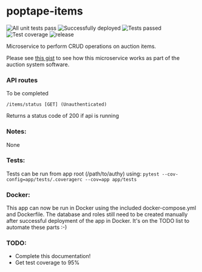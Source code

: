 # poptape-items
![All unit tests pass](https://github.com/cliveyg/poptape-items/actions/workflows/unit-test.yml/badge.svg) ![Successfully deployed](https://github.com/cliveyg/poptape-items/actions/workflows/post-merge-deployment.yml/badge.svg) ![Tests passed](https://img.shields.io/endpoint?url=https://gist.githubusercontent.com/cliveyg/1c36226cfbdf2ae7928d01649ab54fc3/raw/7186f8aec18604f40e932bd737c6f9ba287fd6f0/poptape-items-junit-tests.json&label=Tests) ![Test coverage](https://img.shields.io/endpoint?url=https://gist.githubusercontent.com/cliveyg/1c36226cfbdf2ae7928d01649ab54fc3/raw/7186f8aec18604f40e932bd737c6f9ba287fd6f0/poptape-items-cobertura-coverage.json&label=Test%20coverage) ![release](https://img.shields.io/github/v/release/cliveyg/poptape-items)

Microservice to perform CRUD operations on auction items.

Please see [this gist](https://gist.github.com/cliveyg/cf77c295e18156ba74cda46949231d69) to see how this microservice works as part of the auction system software.

### API routes

To be completed
```
/items/status [GET] (Unauthenticated)
```
Returns a status code of 200 if api is running

### Notes:
None

### Tests:
Tests can be run from app root (/path/to/authy) using: `pytest --cov-config=app/tests/.coveragerc --cov=app app/tests`

### Docker:
This app can now be run in Docker using the included docker-compose.yml and Dockerfile. The database and roles still need to be created manually after successful deployment of the app in Docker. It's on the TODO list to automate these parts :-)

### TODO:
* Complete this documentation!
* Get test coverage to 95%